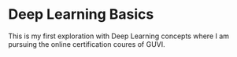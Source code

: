# Deep Learning Basics
 This is my first exploration with Deep Learning concepts where I am pursuing the online certification coures of GUVI.
